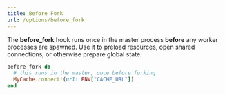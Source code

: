 ```yaml
---
title: Before Fork
url: /options/before_fork
---
```


The **before_fork** hook runs once in the master process **before** any worker processes are spawned. Use it to preload resources, open shared connections, or otherwise prepare global state.

```ruby {filename=Itsi.rb}
before_fork do
  # this runs in the master, once before forking
  MyCache.connect!(url: ENV["CACHE_URL"])
end
```
